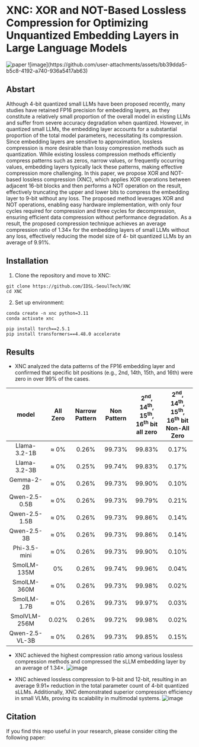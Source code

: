 # XNC: XOR and NOT-Based Lossless Compression for Optimizing Unquantized Embedding Layers in Large Language Models
<img alt="paper" src ="https://img.shields.io/badge/ieee-00629B.svg?&style=flat-square&logo=ieee&logoColor=white"/>
![image](https://github.com/user-attachments/assets/bb39dda5-b5c8-4192-a740-936a5417ab63)

## Abstart
Although 4-bit quantized small LLMs have been proposed recently, many studies have retained FP16 precision for embedding layers, as they constitute a relatively small proportion of the overall model in existing LLMs and suffer from severe accuracy degradation when quantized. However, in quantized small LLMs, the embedding layer accounts for a substantial proportion of the total model parameters, necessitating its compression. Since embedding layers are sensitive to approximation, lossless compression is more desirable than lossy compression methods such as quantization. While existing lossless compression methods efficiently compress patterns such as zeros, narrow values, or frequently occurring values, embedding layers typically lack these patterns, making effective compression more challenging. In this paper, we propose XOR and NOT-based lossless compression (XNC), which applies XOR operations between adjacent 16-bit blocks and then performs a NOT operation on the result, effectively truncating the upper and lower bits to compress the embedding layer to 9-bit without any loss. The proposed method leverages XOR and NOT operations, enabling easy hardware implementation, with only four cycles required for compression and three cycles for decompression, ensuring efficient data compression without performance degradation. As a result, the proposed compression technique achieves an average compression ratio of 1.34× for the embedding layers of small LLMs without any loss, effectively reducing the model size of 4- bit quantized LLMs by an average of 9.91%.

## Installation
1. Clone the repository and move to XNC:
```
git clone https://github.com/IDSL-SeoulTech/XNC
cd XNC
```
2. Set up environment:
```
conda create -n xnc python=3.11
conda activate xnc

pip install torch==2.5.1
pip install transformers==4.48.0 accelerate
```

## Results
- XNC analyzed the data patterns of the FP16 embedding layer and confirmed that specific bit positions (e.g., 2nd, 14th, 15th, and 16th) were zero in over 99% of the cases.

|model|All Zero|Narrow Pattern|Non Pattern|2<sup>nd</sup>, 14<sup>th</sup>, 15<sup>th</sup>, <br> 16<sup>th</sup> bit all zero|2<sup>nd</sup>, 14<sup>th</sup>, 15<sup>th</sup>,  <br> 16<sup>th</sup> bit Non-All Zero|
|:----------------:|:---:|:---:|:---:|:---:|:---:|
|Llama-3.2-1B|≈ 0%|0.26%|99.73%|99.83%|0.17%|
|Llama-3.2-3B|≈ 0%|0.25%|99.74%|99.83%|0.17%|
|Gemma-2-2B|≈ 0%|0.26%|99.73%|99.90%|0.10%|
|Qwen-2.5-0.5B|≈ 0%|0.26%|99.73%|99.79%|0.21%|
|Qwen-2.5-1.5B|≈ 0%|0.26%|99.73%|99.86%|0.14%|
|Qwen-2.5-3B|≈ 0%|0.26%|99.73%|99.86%|0.14%|
|Phi-3.5-mini|≈ 0%|0.26%|99.73%|99.90%|0.10%|
|SmolLM-135M|0%|0.26%|99.74%|99.96%|0.04%|
|SmolLM-360M|≈ 0%|0.26%|99.73%|99.98%|0.02%|
|SmolLM-1.7B|≈ 0%|0.26%|99.73%|99.97%|0.03%|
|SmolVLM-256M|0.02%|0.26%|99.72%|99.98%|0.02%|
|Qwen-2.5-VL-3B|≈ 0%|0.26%|99.73%|99.85%|0.15%|

- XNC achieved the highest compression ratio among various lossless compression methods and compressed the sLLM embedding layer by an average of 1.34×.
![image](https://github.com/user-attachments/assets/b5ed038e-b184-424a-bf31-fca4d0ef6466)

- XNC achieved lossless compression to 9-bit and 12-bit, resulting in an average 9.91× reduction in the total parameter count of 4-bit quantized sLLMs. Additionally, XNC demonstrated superior compression efficiency in small VLMs, proving its scalability in multimodal systems.
![image](https://github.com/user-attachments/assets/099e8af7-6c1d-41ab-b2a3-d3f555c772bb)


## Citation
If you find this repo useful in your research, please consider citing the following paper:
```

```

